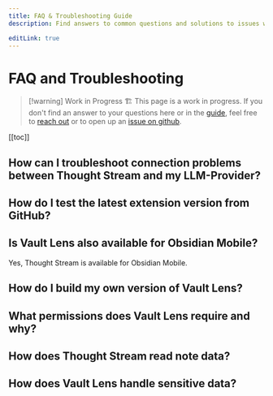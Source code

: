 ```yaml
---
title: FAQ & Troubleshooting Guide
description: Find answers to common questions and solutions to issues with Thought Stream.

editLink: true
---
```


# FAQ and Troubleshooting

> [!warning] Work in Progress 🏗️
> This page is a work in progress. If you don't find an answer to your questions here or in the [guide](./feature-guide.md), feel free to [reach out](https://jakobosterberger.com/contact) or to open up an [issue on github](https://github.com/jk-oster/obsidian-thought-stream/issues).

[[toc]]

## How can I troubleshoot connection problems between Thought Stream and my LLM-Provider?


## How do I test the latest extension version from GitHub?


## Is Vault Lens also available for Obsidian Mobile?

Yes, Thought Stream is available for Obsidian Mobile.

## How do I build my own version of Vault Lens?


## What permissions does Vault Lens require and why?


## How does Thought Stream read note data?


## How does Vault Lens handle sensitive data?

